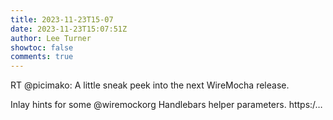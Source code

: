 ```yaml
---
title: 2023-11-23T15-07
date: 2023-11-23T15:07:51Z
author: Lee Turner
showtoc: false
comments: true
---
```


RT @picimako: A little sneak peek into the next WireMocha release.

Inlay hints for some @wiremockorg Handlebars helper parameters. https:/…

